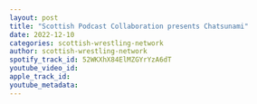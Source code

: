 ```yaml
---
layout: post
title: "Scottish Podcast Collaboration presents Chatsunami"
date: 2022-12-10
categories: scottish-wrestling-network
author: scottish-wrestling-network
spotify_track_id: 52WKXhX84ElMZGYrYzA6dT
youtube_video_id: 
apple_track_id: 
youtube_metadata: 
---
```

